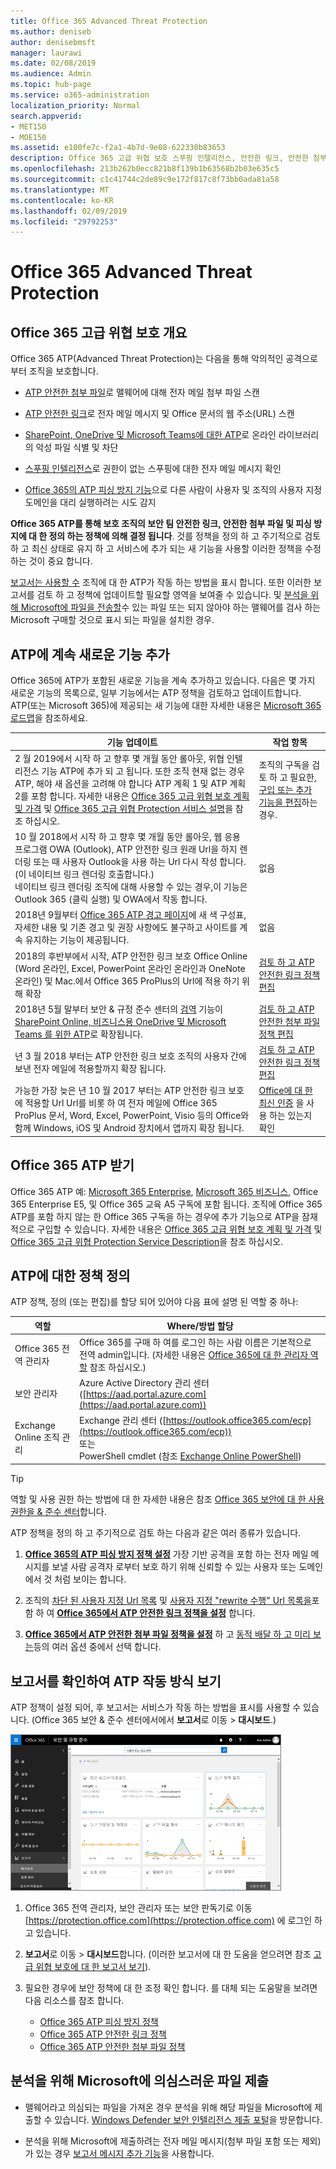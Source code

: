 ```yaml
---
title: Office 365 Advanced Threat Protection
ms.author: deniseb
author: denisebmsft
manager: laurawi
ms.date: 02/08/2019
ms.audience: Admin
ms.topic: hub-page
ms.service: o365-administration
localization_priority: Normal
search.appverid:
- MET150
- MOE150
ms.assetid: e100fe7c-f2a1-4b7d-9e08-622330b83653
description: Office 365 고급 위협 보호 스푸핑 인텔리전스, 안전한 링크, 안전한 첨부 파일, 고급 피싱 방지 기능 및 위협 인텔리전스를 포함 합니다.
ms.openlocfilehash: 213b262b0ecc821b8f139b1b63568b2b03e635c5
ms.sourcegitcommit: c1c41744c2de89c9e172f817c8f73bb0ada81a58
ms.translationtype: MT
ms.contentlocale: ko-KR
ms.lasthandoff: 02/09/2019
ms.locfileid: "29792253"
---
```

# <a name="office-365-advanced-threat-protection"></a>Office 365 Advanced Threat Protection

## <a name="overview-of-office-365-advanced-threat-protection"></a>Office 365 고급 위협 보호 개요

Office 365 ATP(Advanced Threat Protection)는 다음을 통해 악의적인 공격으로부터 조직을 보호합니다.
  
- [ATP 안전한 첨부 파일](atp-safe-attachments.md)로 맬웨어에 대해 전자 메일 첨부 파일 스캔
    
- [ATP 안전한 링크](atp-safe-links.md)로 전자 메일 메시지 및 Office 문서의 웹 주소(URL) 스캔
    
- [SharePoint, OneDrive 및 Microsoft Teams에 대한 ATP](atp-for-spo-odb-and-teams.md)로 온라인 라이브러리의 악성 파일 식별 및 차단
    
- [스푸핑 인텔리전스](learn-about-spoof-intelligence.md)로 권한이 없는 스푸핑에 대한 전자 메일 메시지 확인
    
- [Office 365의 ATP 피싱 방지 기능](atp-anti-phishing.md)으로 다른 사람이 사용자 및 조직의 사용자 지정 도메인을 대리 실행하려는 시도 감지
    
**Office 365 ATP를 통해 보호 조직의 보안 팀 안전한 링크, 안전한 첨부 파일 및 피싱 방지에 대 한 정의 하는 정책에 의해 결정 됩니다**. 것를 정책을 정의 하 고 주기적으로 검토 하 고 최신 상태로 유지 하 고 서비스에 추가 되는 새 기능을 사용할 이러한 정책을 수정 하는 것이 중요 합니다. 

[보고서는 사용할 수](view-reports-for-atp.md) 조직에 대 한 ATP가 작동 하는 방법을 표시 합니다. 또한 이러한 보고서를 검토 하 고 정책에 업데이트할 필요할 영역을 보여줄 수 있습니다. 및 [분석을 위해 Microsoft에 파일을 전송할](#submit-a-suspicious-file-to-microsoft-for-analysis)수 있는 파일 또는 되지 않아야 하는 맬웨어를 검사 하는 Microsoft 구매할 것으로 표시 되는 파일을 설치한 경우.

## <a name="new-features-are-continually-being-added-to-atp"></a>ATP에 계속 새로운 기능 추가

Office 365에 ATP가 포함된 새로운 기능을 계속 추가하고 있습니다. 다음은 몇 가지 새로운 기능의 목록으로, 일부 기능에서는 ATP 정책을 검토하고 업데이트합니다. ATP(또는 Microsoft 365)에 제공되는 새 기능에 대한 자세한 내용은 [Microsoft 365 로드맵](https://www.microsoft.com/microsoft-365/roadmap?filters=O365)을 참조하세요.


|기능 업데이트  |작업 항목  |
|---------|---------|
|2 월 2019에서 시작 하 고 향후 몇 개월 동안 롤아웃, 위협 인텔리전스 기능 ATP에 추가 되 고 됩니다. 또한 조직 현재 없는 경우 ATP, 해야 새 옵션을 고려해 야 합니다 ATP 계획 1 및 ATP 계획 2를 포함 합니다. 자세한 내용은 [Office 365 고급 위협 보호 계획 및 가격](https://products.office.com/exchange/advance-threat-protection) 및 [Office 365 고급 위협 Protection 서비스 설명](https://docs.microsoft.com/office365/servicedescriptions/office-365-advanced-threat-protection-service-description)을 참조 하십시오. |조직의 구독을 검토 하 고 필요한, [구입 또는 추가 기능을 편집](https://docs.microsoft.com/office365/admin/subscriptions-and-billing/buy-or-edit-an-add-on)하는 경우.  |
|10 월 2018에서 시작 하 고 향후 몇 개월 동안 롤아웃, 웹 응용 프로그램 OWA (Outlook), ATP 안전한 링크 원래 Url을 하지 렌더링 또는 때 사용자 Outlook을 사용 하는 Url 다시 작성 합니다. (이 네이티브 링크 렌더링 호출합니다.)<br>네이티브 링크 렌더링 조직에 대해 사용할 수 있는 경우,이 기능은 Outlook 365 (클릭 실행) 및 OWA에서 작동 합니다.|없음         |
|2018년 9월부터 [Office 365 ATP 경고 페이지](atp-safe-links-warning-pages.md)에 새 색 구성표, 자세한 내용 및 기존 경고 및 권장 사항에도 불구하고 사이트를 계속 유지하는 기능이 제공됩니다. |없음         |
|2018의 후반부에서 시작, ATP 안전한 링크 보호 Office Online (Word 온라인, Excel, PowerPoint 온라인 온라인과 OneNote 온라인) 및 Mac.에서 Office 365 ProPlus의 Url에 적용 하기 위해 확장   |[검토 하 고 ATP 안전한 링크 정책 편집](set-up-atp-safe-links-policies.md)  |
|2018년 5월 말부터 보안 &amp; 규정 준수 센터의 [검역](quarantine-email-messages.md) 기능이 [SharePoint Online, 비즈니스용 OneDrive 및 Microsoft Teams 를 위한 ATP](atp-for-spo-odb-and-teams.md)로 확장됩니다. |[검토 하 고 ATP 안전한 첨부 파일 정책 편집](set-up-atp-safe-attachments-policies.md) |
|년 3 월 2018 부터는 ATP 안전한 링크 보호 조직의 사용자 간에 보낸 전자 메일에 적용할까지 확장 됩니다. |[검토 하 고 ATP 안전한 링크 정책 편집](set-up-atp-safe-links-policies.md) |
|가능한 가장 늦은 년 10 월 2017 부터는 ATP 안전한 링크 보호에 적용할 Url Url를 비롯 하 여 전자 메일에 Office 365 ProPlus 문서, Word, Excel, PowerPoint, Visio 등의 Office와 함께 Windows, iOS 및 Android 장치에서 앱까지 확장 됩니다.  |[Office에 대 한 최신 인증](https://docs.microsoft.com/office365/enterprise/modern-auth-for-office-2013-and-2016) 을 사용 하는 있는지 확인 |


      
## <a name="get-office-365-atp"></a>Office 365 ATP 받기

Office 365 ATP 예: [Microsoft 365 Enterprise](https://www.microsoft.com/microsoft-365/enterprise/home), [Microsoft 365 비즈니스](https://www.microsoft.com/microsoft-365/business), Office 365 Enterprise E5, 및 Office 365 교육 A5 구독에 포함 됩니다. 조직에 Office 365 ATP를 포함 하지 않는 한 Office 365 구독을 하는 경우에 추가 기능으로 ATP을 잠재적으로 구입할 수 있습니다. 자세한 내용은 [Office 365 고급 위협 보호 계획 및 가격](https://products.office.com/exchange/advance-threat-protection) 및 [Office 365 고급 위협 Protection Service Description](https://docs.microsoft.com/office365/servicedescriptions/office-365-advanced-threat-protection-service-description)을 참조 하십시오. 

## <a name="define-policies-for-atp"></a>ATP에 대한 정책 정의

ATP 정책, 정의 (또는 편집)를 할당 되어 있어야 다음 표에 설명 된 역할 중 하나:

|역할  |Where/방법 할당  |
|---------|---------|
|Office 365 전역 관리자 |Office 365를 구매 하 여를 로그인 하는 사람 이름은 기본적으로 전역 admin입니다. (자세한 내용은 [Office 365에 대 한 관리자 역할](https://docs.microsoft.com/office365/admin/add-users/about-admin-roles) 참조 하십시오.)         |
|보안 관리자 |Azure Active Directory 관리 센터 ([https://aad.portal.azure.com](https://aad.portal.azure.com))|
|Exchange Online 조직 관리 |Exchange 관리 센터 ([https://outlook.office365.com/ecp](https://outlook.office365.com/ecp)) <br>또는 <br>  PowerShell cmdlet (참조 [Exchange Online PowerShell](https://docs.microsoft.com/powershell/exchange/exchange-online/exchange-online-powershell?view=exchange-ps)) |

> [!TIP]
> 역할 및 사용 권한 하는 방법에 대 한 자세한 내용은 참조 [Office 365 보안에 대 한 사용 권한을 &amp; 준수 센터](permissions-in-the-security-and-compliance-center.md)합니다.

ATP 정책을 정의 하 고 주기적으로 검토 하는 다음과 같은 여러 종류가 있습니다.

1. **[Office 365의 ATP 피싱 방지 정책 설정](set-up-anti-phishing-policies.md)** 가장 기반 공격을 포함 하는 전자 메일 메시지를 보낼 사람 공격자 로부터 보호 하기 위해 신뢰할 수 있는 사용자 또는 도메인에서 것 처럼 보이는 합니다. 

2. 조직의 [차단 된 사용자 지정 Url 목록](set-up-a-custom-blocked-urls-list-wtih-atp.md) 및 [사용자 지정 "rewrite 수행" Url 목록을](set-up-a-custom-do-not-rewrite-urls-list-with-atp.md)포함 하 여 **[Office 365에서 ATP 안전한 링크 정책을 설정](set-up-atp-safe-links-policies.md)** 합니다.
    
3. **[Office 365에서 ATP 안전한 첨부 파일 정책을 설정](set-up-atp-safe-attachments-policies.md)** 하 고 [동적 배달 하 고 미리 보는](dynamic-delivery-and-previewing.md)등의 여러 옵션 중에서 선택 합니다.
  
## <a name="see-how-atp-is-working-by-viewing-reports"></a>보고서를 확인하여 ATP 작동 방식 보기

ATP 정책이 설정 되어, 후 보고서는 서비스가 작동 하는 방법을 표시를 사용할 수 있습니다. (Office 365 보안 & 준수 센터에서에서 **보고서**로 이동 > **대시보드**.)

[![보안&amp; 규정 준수 센터 대시보드는 Advanced Threat Protection이 작업 중인 위치를 확인할 수 있도록 도와줍니다](media/6b213d34-adbb-44af-8549-be9a7e2db087.png)](view-reports-for-atp.md)
  
1. Office 365 전역 관리자, 보안 관리자 또는 보안 판독기로 이동 [https://protection.office.com](https://protection.office.com) 에 로그인 하 고 있습니다.
    
2. **보고서**로 이동 > **대시보드**합니다. (이러한 보고서에 대 한 도움을 얻으려면 참조 [고급 위협 보호에 대 한 보고서 보기](view-reports-for-atp.md)).
    
3. 필요한 경우에 보안 정책에 대 한 조정 확인 합니다. 를 대체 되는 도움말을 보려면 다음 리소스를 참조 합니다.
      - [Office 365 ATP 피싱 방지 정책](set-up-anti-phishing-policies.md)
      - [Office 365 ATP 안전한 링크 정책](set-up-atp-safe-links-policies.md)
      - [Office 365 ATP 안전한 첨부 파일 정책](set-up-atp-safe-attachments-policies.md)
    
    
## <a name="submit-a-suspicious-file-to-microsoft-for-analysis"></a>분석을 위해 Microsoft에 의심스러운 파일 제출

- 맬웨어라고 의심되는 파일을 가져온 경우 분석을 위해 해당 파일을 Microsoft에 제출할 수 있습니다. [Windows Defender 보안 인텔리전스 제출 포털](https://go.microsoft.com/fwlink/?linkid=857185)을 방문합니다.

- 분석을 위해 Microsoft에 제출하려는 전자 메일 메시지(첨부 파일 포함 또는 제외)가 있는 경우 [보고서 메시지 추가 기능](enable-the-report-message-add-in.md)을 사용합니다. 
  

